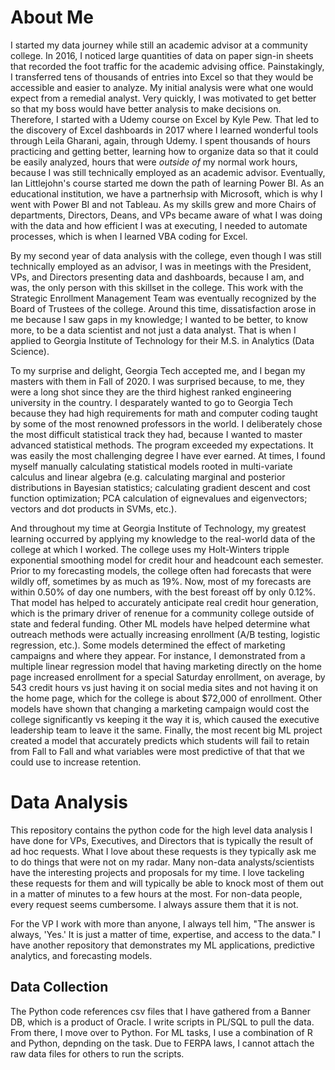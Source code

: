 # About Me

I started my data journey while still an academic advisor at a community college. In 2016, I noticed large quantities of data on paper sign-in sheets that recorded the foot traffic for the academic advising office. Painstakingly, I transferred tens of thousands of entries into Excel so that they would be accessible and easier to analyze. My initial analysis were what one would expect from a remedial analyst. Very quickly, I was motivated to get better so that my boss would have better analysis to make decisions on. Therefore, I started with a Udemy course on Excel by Kyle Pew. That led to the discovery of Excel dashboards in 2017 where I learned wonderful tools through Leila Gharani, again, through Udemy. I spent thousands of hours practicing and getting better, learning how to organize data so that it could be easily analyzed, hours that were *outside of* my normal work hours, because I was still technically employed as an academic advisor. Eventually, Ian Littlejohn's course started me down the path of learning Power BI. As an educational institution, we have a partnerhsip with Microsoft, which is why I went with Power BI and not Tableau. As my skills grew and more Chairs of departments, Directors, Deans, and VPs became aware of what I was doing with the data and how efficient I was at executing, I needed to automate processes, which is when I learned VBA coding for Excel. 

By my second year of data analysis with the college, even though I was still technically employed as an advisor, I was in meetings with the President, VPs, and Directors presenting data and dashboards, because I am, and was, the only person with this skillset in the college. This work with the Strategic Enrollment Management Team was eventually recognized by the Board of Trustees of the college. Around this time, dissatisfaction arose in me because I saw gaps in my knowledge; I wanted to be better, to know more, to be a data scientist and not just a data analyst. That is when I applied to Georgia Institute of Technology for their M.S. in Analytics (Data Science). 

To my surprise and delight, Georgia Tech accepted me, and I began my masters with them in Fall of 2020. I was surprised because, to me, they were a long shot since they are the third highest ranked engineering university in the country. I desparately wanted to go to Georgia Tech because they had high requirements for math and computer coding taught by some of the most renowned professors in the world. I deliberately chose the most difficult statistical track they had, because I wanted to master advanced statistical methods. The program exceeded my expectations. It was easily the most challenging degree I have ever earned. At times, I found myself manually calculating statistical models rooted in multi-variate calculus and linear algebra (e.g. calculating marginal and posterior distributions in Bayesian statistics; calculating gradient descent and cost function optimization; PCA calculation of eignevalues and eigenvectors; vectors and dot products in SVMs, etc.). 

And throughout my time at Georgia Institute of Technology, my greatest learning occurred by applying my knowledge to the real-world data of the college at which I worked. The college uses my Holt-Winters tripple exponential smoothing model for credit hour and headcount each semester. Prior to my forecasting models, the college often had forecasts that were wildly off, sometimes by as much as 19%. Now, most of my forecasts are within 0.50% of day one numbers, with the best foreast off by only 0.12%. That model has helped to accurately anticipate real credit hour generation, which is the primary driver of renenue for a community college outside of state and federal funding. Other ML models have helped determine what outreach methods were actually increasing enrollment (A/B testing, logistic regression, etc.). Some models determined the effect of marketing campaigns and where they appear. For instance, I demonstrated from a multiple linear regression model that having marketing directly on the home page increased enrollment for a special Saturday enrollment, on average, by 543 credit hours vs just having it on social media sites and not having it on the home page, which for the college is about $72,000 of enrollment. Other models have shown that changing a marketing campaign would cost the college significantly vs keeping it the way it is, which caused the executive leadership team to leave it the same. Finally, the most recent big ML project created a model that accurately predicts which students will fail to retain from Fall to Fall and what variables were most predictive of that that we could use to increase retention.

# Data Analysis

This repository contains the python code for the high level data analysis I have done for VPs, Executives, and Directors that is typically the result of ad hoc requests. 
What I love about these requests is they typically ask me to do things that were not on my radar. Many non-data analysts/scientists have the interesting projects
and proposals for my time. I love tackeling these requests for them and will typically be able to knock most of them out in a matter of minutes to a few hours at the most. 
For non-data people, every request seems cumbersome. I always assure them that it is not. 

For the VP I work with more than anyone, I always tell him, "The answer is always, 'Yes.' It is just a matter of time, expertise, and access to the data." I have another
repository that demonstrates my ML applications, predictive analytics, and forecasting models. 

## Data Collection

The Python code references csv files that I have gathered from a Banner DB, which is a product of Oracle. I write scripts in PL/SQL to pull the data. From there, I move 
over to Python. For ML tasks, I use a combination of R and Python, depnding on the task. Due to FERPA laws, I cannot attach the raw data files for others to run the scripts. 
